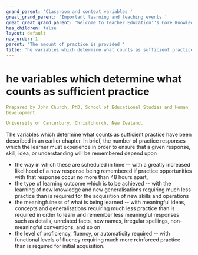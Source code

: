 ```yaml
---
grand_parent: 'Classroom and context variables '
great_grand_parent: 'Important learning and teaching events '
great_great_grand_parent: 'Welcome to Teacher Education''s Core Knowledge and Skills.'
has_children: false
layout: default
nav_order: 1
parent: 'The amount of practice is provided '
title: 'he variables which determine what counts as sufficient practice '
---
```

# he variables which determine what counts as sufficient practice


```yaml
Prepared by John Church, PhD, School of Educational Studies and Human
Development

University of Canterbury, Christchurch, New Zealand.
```


The variables which determine what counts as sufficient practice have
been described in an earlier chapter. In brief, the number of practice
responses which the learner must experience in order to ensure that a
given response, skill, idea, or understanding will be remembered depend
upon

-   the way in which these are scheduled in time -- with a greatly
    increased likelihood of a new response being remembered if practice
    opportunities with that response occur no more than 48 hours apart,
-   the type of learning outcome which is to be achieved -- with the
    learning of new knowledge and new generalisations requiring much
    less practice than is required for the acquisition of new skills and
    operations
-   the meaningfulness of what is being learned -- with meaningful
    ideas, concepts and generalisations requiring much less practice
    than is required in order to learn and remember less meaningful
    responses such as details, unrelated facts, new names, irregular
    spellings, non-meaningful conventions, and so on
-   the level of proficiency, fluency, or automaticity required -- with
    functional levels of fluency requiring much more reinforced practice
    than is required for initial acquisition.
